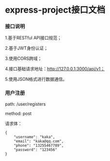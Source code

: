 # express-project接口文档

### 接口说明

1.基于RESTful API接口规范；

2.基于JWT身份认证；

3.使用CORS跨域；

4.接口基础请求地址：http://127.0.0.1:3000/api/v1；

5.使用JSON格式进行数据通信。

### 用户注册

path: /user/registers

method: post

请求体：

```
{
    "username": "kaka",
    "email": "kaka@qq.com",
    "phone": "13255467789",
    "password": "123456"
}
```
